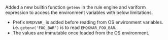 Added a new builtin function `getenv` in the rule engine and variform expression to access the environment variables with below limitations.

- Prefix `EMQXVAR_` is added before reading from OS environment variables. i.e. `getenv('FOO_BAR')` is to read `EMQXVAR_FOO_BAR`.
- The values are immutable once loaded from the OS environment.
